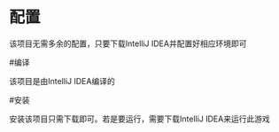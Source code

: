 # 配置

该项目无需多余的配置，只要下载IntelliJ IDEA并配置好相应环境即可

#编译

该项目是由IntelliJ IDEA编译的

#安装

安装该项目只需下载即可。若是要运行，需要下载IntelliJ IDEA来运行此游戏